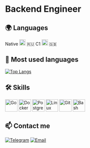 # Backend Engineer

## 🌍 Languages

Native <img src="https://flagcdn.com/w40/ru.png" width="20" alt="RU"> 🇷🇺 
C1 <img src="https://flagcdn.com/w40/gb.png" width="20" alt="GB"> 🇬🇧 

## 🧠 Most used languages

[![Top Langs](https://github-readme-stats.vercel.app/api/top-langs/?username=freeholder&hide_title=true&layout=compact&langs_count=5&bg_color=080808&text_color=ffffff)](https://github.com/anuraghazra/github-readme-stats)

## 🛠️ Skills

<p align="left">
  <img src="https://cdn.jsdelivr.net/gh/devicons/devicon/icons/go/go-original.svg" height="40" alt="Go" />
  <img src="https://cdn.jsdelivr.net/gh/devicons/devicon/icons/docker/docker-original.svg" height="40" alt="Docker" />
  <img src="https://cdn.jsdelivr.net/gh/devicons/devicon/icons/postgresql/postgresql-original.svg" height="40" alt="PostgreSQL" />
  <img src="https://cdn.jsdelivr.net/gh/devicons/devicon/icons/linux/linux-original.svg" height="40" alt="Linux" />
  <img src="https://cdn.jsdelivr.net/gh/devicons/devicon/icons/git/git-original.svg" height="40" alt="Git" />
  <img src="https://cdn.jsdelivr.net/gh/devicons/devicon/icons/bash/bash-original.svg" height="40" alt="Bash" />
</p>

## 📫 Contact me

[![Telegram](https://img.shields.io/badge/-Telegram-black?style=flat-square&logo=telegram)](https://t.me/egor123dfs)
[![Email](https://img.shields.io/badge/-Email-black?style=flat-square&logo=gmail)](mailto:freeholder@gmail.com)
